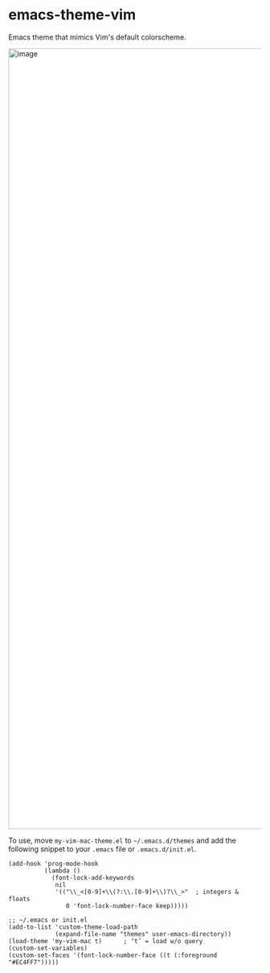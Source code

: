 # emacs-theme-vim
Emacs theme that mimics Vim's default colorscheme.

<img width="1552" alt="image" src="https://github.com/user-attachments/assets/0cc4c6fd-ac7f-4ca6-aeca-920d2fbfd715" />


To use, move `my-vim-mac-theme.el` to `~/.emacs.d/themes` and add the following snippet to your  `.emacs` file or `.emacs.d/init.el`.
```
(add-hook 'prog-mode-hook                                                                                                         
          (lambda ()                                                                                                              
            (font-lock-add-keywords                                                                                               
             nil                                                                                                                  
             '(("\\_<[0-9]+\\(?:\\.[0-9]+\\)?\\_>"  ; integers & floats                                                           
                0 'font-lock-number-face keep)))))                                                                                
                                                                                                                                  
;; ~/.emacs or init.el                                                                                                            
(add-to-list 'custom-theme-load-path                                                                                              
             (expand-file-name "themes" user-emacs-directory))                                                                    
(load-theme 'my-vim-mac t)      ; ‘t’ = load w/o query                                                                            
(custom-set-variables)
(custom-set-faces '(font-lock-number-face ((t (:foreground "#EC4FF7"))))) 
```
